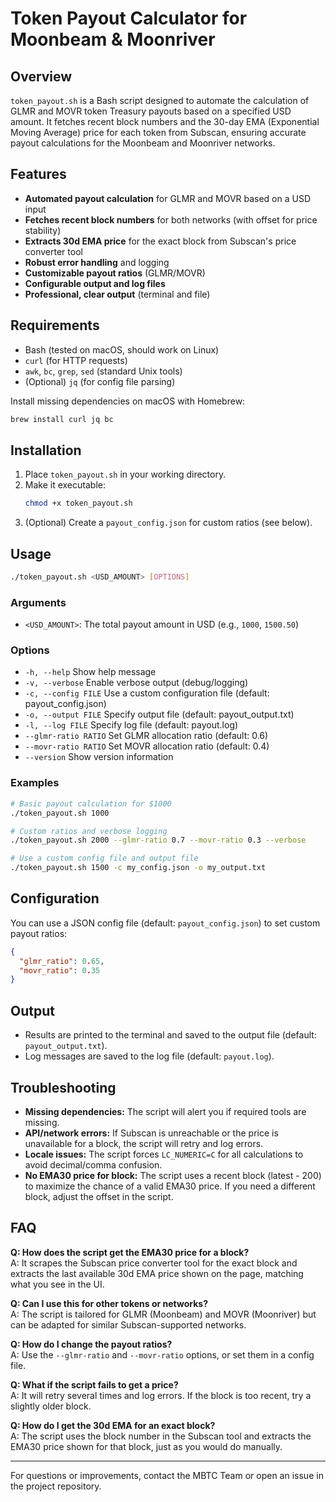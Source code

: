 # Token Payout Calculator for Moonbeam & Moonriver

## Overview

`token_payout.sh` is a Bash script designed to automate the calculation of GLMR and MOVR token Treasury payouts based on a specified USD amount. It fetches recent block numbers and the 30-day EMA (Exponential Moving Average) price for each token from Subscan, ensuring accurate payout calculations for the Moonbeam and Moonriver networks.

## Features
- **Automated payout calculation** for GLMR and MOVR based on a USD input
- **Fetches recent block numbers** for both networks (with offset for price stability)
- **Extracts 30d EMA price** for the exact block from Subscan's price converter tool
- **Robust error handling** and logging
- **Customizable payout ratios** (GLMR/MOVR)
- **Configurable output and log files**
- **Professional, clear output** (terminal and file)

## Requirements
- Bash (tested on macOS, should work on Linux)
- `curl` (for HTTP requests)
- `awk`, `bc`, `grep`, `sed` (standard Unix tools)
- (Optional) `jq` (for config file parsing)

Install missing dependencies on macOS with Homebrew:
```sh
brew install curl jq bc
```

## Installation
1. Place `token_payout.sh` in your working directory.
2. Make it executable:
   ```sh
   chmod +x token_payout.sh
   ```
3. (Optional) Create a `payout_config.json` for custom ratios (see below).

## Usage
```sh
./token_payout.sh <USD_AMOUNT> [OPTIONS]
```

### Arguments
- `<USD_AMOUNT>`: The total payout amount in USD (e.g., `1000`, `1500.50`)

### Options
- `-h, --help`           Show help message
- `-v, --verbose`        Enable verbose output (debug/logging)
- `-c, --config FILE`    Use a custom configuration file (default: payout_config.json)
- `-o, --output FILE`    Specify output file (default: payout_output.txt)
- `-l, --log FILE`       Specify log file (default: payout.log)
- `--glmr-ratio RATIO`   Set GLMR allocation ratio (default: 0.6)
- `--movr-ratio RATIO`   Set MOVR allocation ratio (default: 0.4)
- `--version`            Show version information

### Examples
```sh
# Basic payout calculation for $1000
./token_payout.sh 1000

# Custom ratios and verbose logging
./token_payout.sh 2000 --glmr-ratio 0.7 --movr-ratio 0.3 --verbose

# Use a custom config file and output file
./token_payout.sh 1500 -c my_config.json -o my_output.txt
```

## Configuration
You can use a JSON config file (default: `payout_config.json`) to set custom payout ratios:
```json
{
  "glmr_ratio": 0.65,
  "movr_ratio": 0.35
}
```

## Output
- Results are printed to the terminal and saved to the output file (default: `payout_output.txt`).
- Log messages are saved to the log file (default: `payout.log`).

## Troubleshooting
- **Missing dependencies:** The script will alert you if required tools are missing.
- **API/network errors:** If Subscan is unreachable or the price is unavailable for a block, the script will retry and log errors.
- **Locale issues:** The script forces `LC_NUMERIC=C` for all calculations to avoid decimal/comma confusion.
- **No EMA30 price for block:** The script uses a recent block (latest - 200) to maximize the chance of a valid EMA30 price. If you need a different block, adjust the offset in the script.

## FAQ
**Q: How does the script get the EMA30 price for a block?**  
A: It scrapes the Subscan price converter tool for the exact block and extracts the last available 30d EMA price shown on the page, matching what you see in the UI.

**Q: Can I use this for other tokens or networks?**  
A: The script is tailored for GLMR (Moonbeam) and MOVR (Moonriver) but can be adapted for similar Subscan-supported networks.

**Q: How do I change the payout ratios?**  
A: Use the `--glmr-ratio` and `--movr-ratio` options, or set them in a config file.

**Q: What if the script fails to get a price?**  
A: It will retry several times and log errors. If the block is too recent, try a slightly older block.

**Q: How do I get the 30d EMA for an exact block?**  
A: The script uses the block number in the Subscan tool and extracts the EMA30 price shown for that block, just as you would do manually.

---

For questions or improvements, contact the MBTC Team or open an issue in the project repository. 